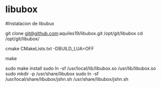 # libubox
#Instalacion de libubux

git clone git@github.com:aquiles19/libubox.git /opt/git/libubox
cd /opt/git/libubox/

cmake CMakeLists.txt -DBUILD_LUA=OFF

make

sudo make install
sudo ln -sf /usr/local/lib/libubox.so /usr/lib/libubox.so
sudo mkdir -p /usr/share/libubox
sudo ln -sf /usr/local/share/libubox/jshn.sh /usr/share/libubox/jshn.sh
